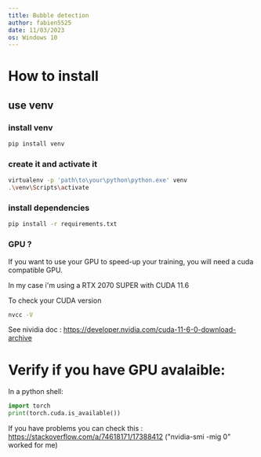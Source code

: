 ```yaml
---
title: Bubble detection
author: fabien5525
date: 11/03/2023
os: Windows 10
---
```


# How to install

## use venv

### install venv
```sh
pip install venv
```

### create it and activate it
```sh
virtualenv -p 'path\to\your\python\python.exe' venv
.\venv\Scripts\activate
```

### install dependencies
```sh
pip install -r requirements.txt
```

### GPU ?

If you want to use your GPU to speed-up your training,
you will need a cuda compatible GPU.

In my case i'm using a RTX 2070 SUPER with CUDA 11.6

To check your CUDA version
```sh
nvcc -V
```

See nividia doc : https://developer.nvidia.com/cuda-11-6-0-download-archive

# Verify if you have GPU avalaible:

In a python shell:
```py
import torch
print(torch.cuda.is_available())
```

If you have problems you can check this : https://stackoverflow.com/a/74618171/17388412
("nvidia-smi -mig 0" worked for me)
